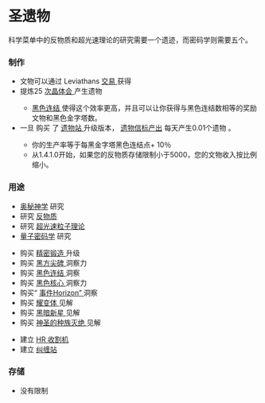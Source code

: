# 圣遗物
<p>
    科学菜单中的反物质和超光速理论的研究需要一个遗迹，而密码学则需要五个。
</p>

### 制作
<ul>
    <li>
        文物可以通过
        Leviathans
      <a href="?file=001-猫咪百科/05-贸易">
          交易
      </a>
        获得
    </li>
    <li>
        提炼25
      <a href="#time+crystal">
          次晶体会
      </a>
        产生遗物
    </li>
    <ul>
      <li>
        <a href="#Religion#Black_Nexus">
            黑色连结
        </a>
          使得这个效率更高，并且可以让你获得与黑色连结数相等的奖励文物和黑色金字塔数。
      </li>
    </ul>
    <li>
      <a href="#Space#Space_Beacon">
      </a>
        一旦
        购买
        了
      <a href="#workshop#Relic_Station">
         遗物站
      </a>
        升级版本，
        <a href="#Space#Space_Beacon">
          遗物信标产出</a>
        每天产生0.01个遗物
        。
    </li>
    <ul>
      <li>
          你的生产率等于每黑金字塔黑色连结点+ 10％
      </li>
      <li>
          从1.4.1.0开始，如果您的反物质存储限制小于5000，您的文物收入按比例缩小。
      </li>
    </ul>
  </ul>

### 用途
<ul>
    <li>
        <a href="?file=001-猫咪百科/03-科技/01-科技#奥秘神学">
          奥秘神学</a>
        研究
    </li>
    <li>
        研究
      <a href="?file=001-猫咪百科/03-科技/01-科技#反物质">
          反物质
      </a>
    </li>
    <li>
        研究
      <a href="#Technologies#Tachyon_Theory">
          超光速粒子理论
      </a>
    </li>
    <li>
        <a href="?file=001-%E7%8C%AB%E5%92%AA%E7%99%BE%E7%A7%91/03-%E7%A7%91%E6%8A%80/01-%E7%A7%91%E6%8A%80#%E9%87%8F%E5%AD%90%E5%AF%86%E7%A0%81%E5%AD%A6">
          量子密码学</a>
        研究
    </li>
  </ul>
  <ul>
    <li>
        购买
      <a href="#workshop#Chronoforge">
          精密锻造
      </a>
        升级
    </li>
    <li>
        购买
      <a href="#Religion#Black_Obelisk">
          黑方尖碑
      </a>
        洞察力
    </li>
    <li>
        购买
      <a href="#Religion#Black_Nexus">
          黑色连结
      </a>
        洞察
    </li>
    <li>
        购买
      <a href="#Religion#Black_Core">
          黑色核心
      </a>
        洞察力
    </li>
    <li>
        购买“
      <a href="#Religion#Event_Horizon">
          事件Horizo​​n”
      </a>
        洞察
    </li>
    <li>
        购买
      <a href="#Religion#Blazar">
          耀变体
      </a>
        见解
    </li>
    <li>
        购买
      <a href="#Religion#Black_Nova">
          黑暗新星
      </a>
        见解
    </li>
    <li>
        购买
      <a href="#Religion#Holy_Genocide">
          神圣的种族灭绝
      </a>
        见解
    </li>
  </ul>
  <ul>
    <li>
        建立
      <a href="#Space#HR_Harvester">
          HR 收割机
      </a>
    </li>
    <li>
        建立
      <a href="#Space#Entanglement_Station">
          纠缠站
      </a>
    </li>
  </ul>

### 存储
<ul>
    <li>
        没有限制
    </li>
  </ul>